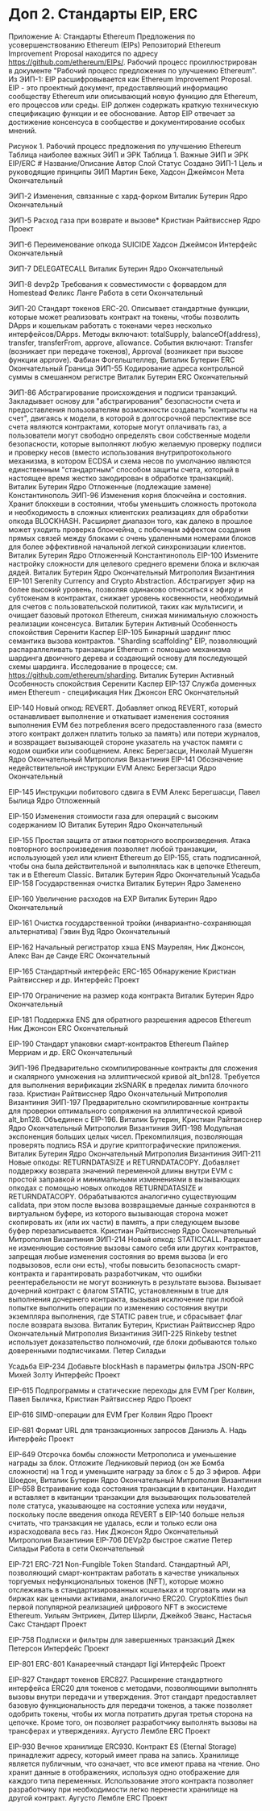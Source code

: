 # Доп 2. Стандарты EIP, ERC


Приложение A: Стандарты Ethereum
Предложения по усовершенствованию Ethereum (EIPs)
Репозиторий Ethereum Improvement Proposal находится по адресу https://github.com/ethereum/EIPs/. Рабочий процесс проиллюстрирован в документе "Рабочий процесс предложения по улучшению Ethereum".
Из ЭИП-1:
EIP расшифровывается как Ethereum Improvement Proposal. EIP - это проектный документ, предоставляющий информацию сообществу Ethereum или описывающий новую функцию для Ethereum, его процессов или среды. EIP должен содержать краткую техническую спецификацию функции и ее обоснование. Автор EIP отвечает за достижение консенсуса в сообществе и документирование особых мнений.

Рисунок 1. Рабочий процесс предложения по улучшению Ethereum
Таблица наиболее важных ЭИП и ЭРК
Таблица 1. Важные ЭИП и ЭРК
EIP/ERC #
Название/Описание
Автор
Слой
Статус
Создано
ЭИП-1
Цель и руководящие принципы ЭИП
Мартин Беке, Хадсон Джеймсон
Мета
Окончательный


ЭИП-2
Изменения, связанные с хард-форком
Виталик Бутерин
Ядро
Окончательный


ЭИП-5
Расход газа при возврате и вызове*
Кристиан Райтвисснер
Ядро
Проект


ЭИП-6
Переименование опкода SUICIDE
Хадсон Джеймсон
Интерфейс
Окончательный


ЭИП-7
DELEGATECALL
Виталик Бутерин
Ядро
Окончательный


ЭИП-8
devp2p Требования к совместимости с форвардом для Homestead
Феликс Ланге
Работа в сети
Окончательный


ЭИП-20
Стандарт токенов ERC-20. Описывает стандартные функции, которые может реализовать контракт на токены, чтобы позволить DApps и кошелькам работать с токенами через несколько интерфейсов/DApps. Методы включают: totalSupply, balanceOf(address), transfer, transferFrom, approve, allowance. События включают: Transfer (возникает при передаче токенов), Approval (возникает при вызове функции approve).
Фабиан Фогельштеллер, Виталик Бутерин
ERC
Окончательный
Граница
ЭИП-55
Кодирование адреса контрольной суммы в смешанном регистре
Виталик Бутерин
ERC
Окончательный


ЭИП-86
Абстрагирование происхождения и подписи транзакций. Закладывает основу для "абстрагирования" безопасности счета и предоставления пользователям возможности создавать "контракты на счет", двигаясь к модели, в которой в долгосрочной перспективе все счета являются контрактами, которые могут оплачивать газ, а пользователи могут свободно определять свои собственные модели безопасности, которые выполняют любую желаемую проверку подписи и проверку несов (вместо использования внутрипротокольного механизма, в котором ECDSA и схема несов по умолчанию являются единственным "стандартным" способом защиты счета, который в настоящее время жестко закодирован в обработке транзакций).
Виталик Бутерин
Ядро
Отложенные (подлежащие замене)
Константинополь
ЭИП-96
Изменения корня блокчейна и состояния. Хранит блокхеши в состоянии, чтобы уменьшить сложность протокола и необходимость в сложных клиентских реализациях для обработки опкода BLOCKHASH. Расширяет диапазон того, как далеко в прошлое может уходить проверка блокчейна, с побочным эффектом создания прямых связей между блоками с очень удаленными номерами блоков для более эффективной начальной легкой синхронизации клиентов.
Виталик Бутерин
Ядро
Отложенный
Константинополь
EIP-100
Измените настройку сложности для целевого среднего времени блока и включая дядей.
Виталик Бутерин
Ядро
Окончательный
Митрополия Византиния
EIP-101
Serenity Currency and Crypto Abstraction. Абстрагирует эфир на более высокий уровень, позволяя одинаково относиться к эфиру и субтокенам в контрактах, снижает уровень косвенности, необходимый для счетов с пользовательской политикой, таких как мультисиги, и очищает базовый протокол Ethereum, снижая минимальную сложность реализации консенсуса.
Виталик Бутерин
Активный
Особенность спокойствия
Серенити Каспер
EIP-105
Бинарный шардинг плюс семантика вызова контрактов. "Sharding scaffolding" EIP, позволяющий распараллеливать транзакции Ethereum с помощью механизма шардинга двоичного дерева и создающий основу для последующей схемы шардинга. Исследование в процессе; см. https://github.com/ethereum/sharding.
Виталик Бутерин
Активный
Особенность спокойствия
Серенити Каспер
EIP-137
Служба доменных имен Ethereum - спецификация
Ник Джонсон
ERC
Окончательный


EIP-140
Новый опкод: REVERT. Добавляет опкод REVERT, который останавливает выполнение и откатывает изменения состояния выполнения EVM без потребления всего предоставленного газа (вместо этого контракт должен платить только за память) или потери журналов, и возвращает вызывающей стороне указатель на участок памяти с кодом ошибки или сообщением.
Алекс Берегзасци, Николай Мушегян
Ядро
Окончательный
Митрополия Византиния
EIP-141
Обозначение недействительной инструкции EVM
Алекс Берегзасци
Ядро
Окончательный


EIP-145
Инструкции побитового сдвига в EVM
Алекс Берегшасци, Павел Былица
Ядро
Отложенный


EIP-150
Изменения стоимости газа для операций с высоким содержанием IO
Виталик Бутерин
Ядро
Окончательный


EIP-155
Простая защита от атаки повторного воспроизведения. Атака повторного воспроизведения позволяет любой транзакции, использующей узел или клиент Ethereum до EIP-155, стать подписанной, чтобы она была действительной и выполнялась как в цепочке Ethereum, так и в Ethereum Classic.
Виталик Бутерин
Ядро
Окончательный
Усадьба
EIP-158
Государственная очистка
Виталик Бутерин
Ядро
Заменено


EIP-160
Увеличение расходов на EXP
Виталик Бутерин
Ядро
Окончательный


EIP-161
Очистка государственной тройки (инвариантно-сохраняющая альтернатива)
Гэвин Вуд
Ядро
Окончательный


EIP-162
Начальный регистратор хэша ENS
Маурелян, Ник Джонсон, Алекс Ван де Санде
ERC
Окончательный


EIP-165
Стандартный интерфейс ERC-165 Обнаружение
Кристиан Райтвисснер и др.
Интерфейс
Проект


EIP-170
Ограничение на размер кода контракта
Виталик Бутерин
Ядро
Окончательный


EIP-181
Поддержка ENS для обратного разрешения адресов Ethereum
Ник Джонсон
ERC
Окончательный


EIP-190
Стандарт упаковки смарт-контрактов Ethereum
Пайпер Мерриам и др.
ERC
Окончательный


ЭИП-196
Предварительно скомпилированные контракты для сложения и скалярного умножения на эллиптической кривой alt_bn128. Требуется для выполнения верификации zkSNARK в пределах лимита блочного газа.
Кристиан Райтвисснер
Ядро
Окончательный
Митрополия Византиния
ЭИП-197
Предварительно скомпилированные контракты для проверки оптимального сопряжения на эллиптической кривой alt_bn128. Объединен с EIP-196.
Виталик Бутерин, Кристиан Райтвисснер
Ядро
Окончательный
Митрополия Византиния
ЭИП-198
Модульная экспоненция больших целых чисел. Прекомпиляция, позволяющая проверять подпись RSA и другие криптографические приложения.
Виталик Бутерин
Ядро
Окончательный
Митрополия Византиния
ЭИП-211
Новые опкоды: RETURNDATASIZE и RETURNDATACOPY. Добавляет поддержку возврата значений переменной длины внутри EVM с простой заправкой и минимальными изменениями в вызывающих опкодах с помощью новых опкодов RETURNDATASIZE и RETURNDATACOPY. Обрабатываются аналогично существующим calldata, при этом после вызова возвращаемые данные сохраняются в виртуальном буфере, из которого вызывающая сторона может скопировать их (или их части) в память, а при следующем вызове буфер перезаписывается.
Кристиан Райтвисснер
Ядро
Окончательный
Митрополия Византиния
ЭИП-214
Новый опкод: STATICCALL. Разрешает не изменяющие состояние вызовы самого себя или других контрактов, запрещая любые изменения состояния во время вызова (и его подвызовов, если они есть), чтобы повысить безопасность смарт-контракта и гарантировать разработчикам, что ошибки реентерабельности не могут возникнуть в результате вызова. Вызывает дочерний контракт с флагом STATIC, установленным в true для выполнения дочернего контракта, вызывая исключение при любой попытке выполнить операции по изменению состояния внутри экземпляра выполнения, где STATIC равен true, и сбрасывает флаг после возврата вызова.
Виталик Бутерин, Кристиан Райтвисснер
Ядро
Окончательный
Митрополия Византиния
ЭИП-225
Rinkeby testnet использует доказательство полномочий, где блоки добываются только доверенными подписчиками.
Петер Силадьи




Усадьба
EIP-234
Добавьте blockHash в параметры фильтра JSON-RPC
Михей Золту
Интерфейс
Проект


EIP-615
Подпрограммы и статические переходы для EVM
Грег Колвин, Павел Быличка, Кристиан Райтвисснер
Ядро
Проект


EIP-616
SIMD-операции для EVM
Грег Колвин
Ядро
Проект


EIP-681
Формат URL для транзакционных запросов
Даниэль А. Надь
Интерфейс
Проект


EIP-649
Отсрочка бомбы сложности Метрополиса и уменьшение награды за блок. Отложите Ледниковый период (он же Бомба сложности) на 1 год и уменьшите награду за блок с 5 до 3 эфиров.
Афри Шоедон, Виталик Бутерин
Ядро
Окончательный
Митрополия Византиния
EIP-658
Встраивание кода состояния транзакции в квитанции. Находит и вставляет в квитанции транзакции для вызывающих пользователей поле статуса, указывающее на состояние успеха или неудачи, поскольку после введения опкода REVERT в EIP-140 больше нельзя считать, что транзакция не удалась, если и только если она израсходовала весь газ.
Ник Джонсон
Ядро
Окончательный
Митрополия Византиния
EIP-706
DEVp2p быстрое сжатие
Петер Силадьи
Работа в сети
Окончательный


EIP-721
ERC-721 Non-Fungible Token Standard. Стандартный API, позволяющий смарт-контрактам работать в качестве уникальных торгуемых нефункциональных токенов (NFT), которые можно отслеживать в стандартизированных кошельках и торговать ими на биржах как ценными активами, аналогично ERC20. CryptoKitties был первой популярной реализацией цифрового NFT в экосистеме Ethereum.
Уильям Энтрикен, Дитер Ширли, Джейкоб Эванс, Настасья Сакс
Стандарт
Проект


EIP-758
Подписки и фильтры для завершенных транзакций
Джек Петерсон
Интерфейс
Проект


EIP-801
ERC-801 Канареечный стандарт
ligi
Интерфейс
Проект


EIP-827
Стандарт токенов ERC827. Расширение стандартного интерфейса ERC20 для токенов с методами, позволяющими выполнять вызовы внутри передачи и утверждения. Этот стандарт предоставляет базовую функциональность для передачи токенов, а также позволяет одобрить токены, чтобы их могла потратить другая третья сторона на цепочке. Кроме того, он позволяет разработчику выполнять вызовы на трансферах и утверждениях.
Аугусто Лембле
ERC
Проект


EIP-930
Вечное хранилище ERC930. Контракт ES (Eternal Storage) принадлежит адресу, который имеет права на запись. Хранилище является публичным, что означает, что все имеют права на чтение. Оно хранит данные в отображениях, используя одно отображение для каждого типа переменных. Использование этого контракта позволяет разработчику при необходимости легко перенести хранилище на другой контракт.
Аугусто Лембле
ERC
Проект




